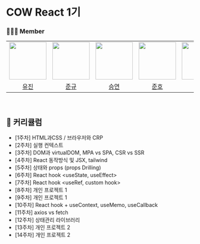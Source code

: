 # COW React 1기

### 👩‍👧‍👦 Member

<center>
<table  width="100%">
  <tr>
    <td  align="center">
      <img  src="https://avatars.githubusercontent.com/u/98771235?v=4"  width="100px;"  alt=""/>
    </td>
    <td  align="center">
      <img  src="https://avatars.githubusercontent.com/u/98217364?v=4"  width="100px;"  alt=""/>
    </td>
    <td  align="center">
      <img  src="https://avatars.githubusercontent.com/u/112809788?v=4"  width="100px;"  alt=""/>
    </td>
    <td  align="center">
      <img  src="https://avatars.githubusercontent.com/u/127816010?v=4"  width="100px;"  alt=""/>
    </td>
    <td  align="center">
      <img  src="https://avatars.githubusercontent.com/u/128283286?v=4"  width="100px;"  alt=""/>
    </td>
  </tr>
  <tr>
    <td align="center">
        <a href="https://github.com/ujinsimSS">
            <div>유진</div>
        </a>
    </td>
    <td align="center">
        <a href="https://github.com/JunnKyuu">
            <div>준규</div>
        </a>
    </td>
    <td align="center">
        <a href="https://github.com/qwer0114">
            <div>승연</div>
        </a>
    </td>
    <td align="center">
        <a href="https://github.com/swgvenghy">
            <div>준호</div>
        </a>
    </td>
    <td align="center">
        <a href="https://github.com/noweahct">
            <div>채원</div>
        </a>
    </td>
  </tr>
</table>
</center>

<br>

## 📖 커리큘럼

- [1주차] HTML과CSS / 브라우저와 CRP
- [2주차] 실행 컨텍스트
- [3주차] DOM과 virtualDOM, MPA vs SPA, CSR vs SSR
- [4주차] React 동작방식 및 JSX, tailwind
- [5주차] 상태와 props (props Drilling)
- [6주차] React hook <useState, useEffect>
- [7주차] React hook <useRef, custom hook>
- [8주차] 개인 프로젝트 1
- [9주차] 개인 프로젝트 1
- [10주차] React hook + useContext, useMemo, useCallback
- [11주차] axios vs fetch
- [12주차] 상태관리 라이브러리
- [13주차] 개인 프로젝트 2
- [14주차] 개인 프로젝트 2
